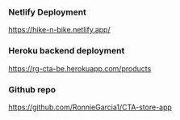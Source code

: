 ### Netlify Deployment ###

https://hike-n-bike.netlify.app/

### Heroku backend deployment ###

https://rg-cta-be.herokuapp.com/products

### Github repo ###

https://github.com/RonnieGarcia1/CTA-store-app